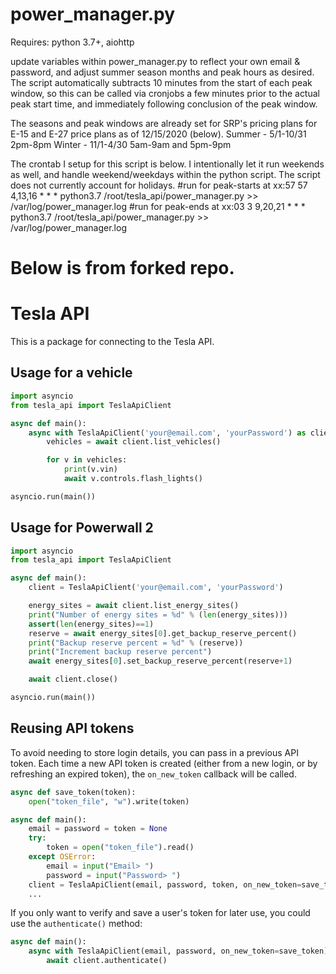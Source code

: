 # power_manager.py

Requires: python 3.7+, aiohttp

update variables within power_manager.py to reflect your own email & password, and adjust summer season months and peak hours as desired. The script automatically subtracts 10 minutes from the start of each peak window, so this can be called via cronjobs a few minutes prior to the actual peak start time, and immediately following conclusion of the peak window.

The seasons and peak windows are already set for SRP's pricing plans for E-15 and E-27 price plans as of 12/15/2020 (below).
Summer - 5/1-10/31 2pm-8pm
Winter - 11/1-4/30 5am-9am and 5pm-9pm

The crontab I setup for this script is below. I intentionally let it run weekends as well, and handle weekend/weekdays within the python script. The script does not currently account for holidays.
#run for peak-starts at xx:57
57 4,13,16 * * * python3.7 /root/tesla_api/power_manager.py >> /var/log/power_manager.log
#run for peak-ends at xx:03
3  9,20,21 * * * python3.7 /root/tesla_api/power_manager.py >> /var/log/power_manager.log



# Below is from forked repo.


# Tesla API

This is a package for connecting to the Tesla API.

## Usage for a vehicle

```python
import asyncio
from tesla_api import TeslaApiClient

async def main():
    async with TeslaApiClient('your@email.com', 'yourPassword') as client:
        vehicles = await client.list_vehicles()

        for v in vehicles:
            print(v.vin)
            await v.controls.flash_lights()

asyncio.run(main())
```


## Usage for Powerwall 2

```python
import asyncio
from tesla_api import TeslaApiClient

async def main():
    client = TeslaApiClient('your@email.com', 'yourPassword')

    energy_sites = await client.list_energy_sites()
    print("Number of energy sites = %d" % (len(energy_sites)))
    assert(len(energy_sites)==1)
    reserve = await energy_sites[0].get_backup_reserve_percent()
    print("Backup reserve percent = %d" % (reserve))
    print("Increment backup reserve percent")
    await energy_sites[0].set_backup_reserve_percent(reserve+1)

    await client.close()

asyncio.run(main())
```


## Reusing API tokens

To avoid needing to store login details, you can pass in a previous API token.
Each time a new API token is created (either from a new login, or by refreshing an
expired token), the `on_new_token` callback will be called.

```python
async def save_token(token):
    open("token_file", "w").write(token)

async def main():
    email = password = token = None
    try:
        token = open("token_file").read()
    except OSError:
        email = input("Email> ")
        password = input("Password> ")
    client = TeslaApiClient(email, password, token, on_new_token=save_token)
    ...
```

If you only want to verify and save a user's token for later use,
you could use the `authenticate()` method:
```python
async def main():
    async with TeslaApiClient(email, password, on_new_token=save_token) as client:
        await client.authenticate()
```
